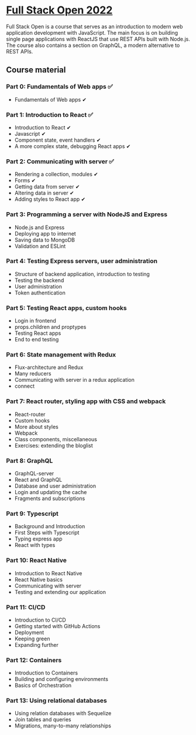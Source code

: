 # [Full Stack Open 2022](https://fullstackopen.com/en/about 'Full Stack Open 2020 Homepage')

Full Stack Open is a course that serves as an introduction to modern web application development with JavaScript. The main focus is on building single page applications with ReactJS that use REST APIs built with Node.js. The course also contains a section on GraphQL, a modern alternative to REST APIs.

## Course material

### Part 0: Fundamentals of Web apps ✅

- Fundamentals of Web apps ✔

### Part 1: Introduction to React ✅

- Introduction to React ✔
- Javascript ✔
- Component state, event handlers ✔
- A more complex state, debugging React apps ✔

### Part 2: Communicating with server ✅

- Rendering a collection, modules ✔
- Forms ✔
- Getting data from server ✔
- Altering data in server ✔
- Adding styles to React app ✔

### Part 3: Programming a server with NodeJS and Express

- Node.js and Express
- Deploying app to internet
- Saving data to MongoDB
- Validation and ESLint

### Part 4: Testing Express servers, user administration

- Structure of backend application, introduction to testing
- Testing the backend
- User administration
- Token authentication

### Part 5: Testing React apps, custom hooks

- Login in frontend
- props.children and proptypes
- Testing React apps
- End to end testing

### Part 6: State management with Redux

- Flux-architecture and Redux
- Many reducers
- Communicating with server in a redux application
- connect

### Part 7: React router, styling app with CSS and webpack

- React-router
- Custom hooks
- More about styles
- Webpack
- Class components, miscellaneous
- Exercises: extending the bloglist

### Part 8: GraphQL

- GraphQL-server
- React and GraphQL
- Database and user administration
- Login and updating the cache
- Fragments and subscriptions

### Part 9: Typescript

- Background and Introduction
- First Steps with Typescript
- Typing express app
- React with types

### Part 10: React Native

- Introduction to React Native
- React Native basics
- Communicating with server
- Testing and extending our application

### Part 11: CI/CD

- Introduction to CI/CD
- Getting started with GitHub Actions
- Deployment
- Keeping green
- Expanding further

### Part 12: Containers

- Introduction to Containers
- Building and configuring environments
- Basics of Orchestration

### Part 13: Using relational databases

- Using relation databases with Sequelize
- Join tables and queries
- Migrations, many-to-many relationships
